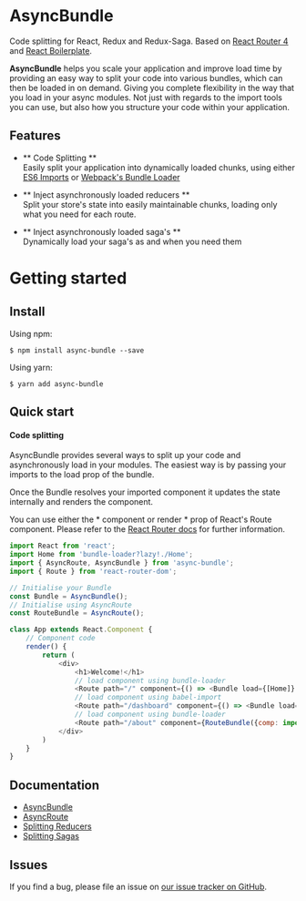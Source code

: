 # AsyncBundle
Code splitting for React, Redux and Redux-Saga.
Based on [React Router 4](https://reacttraining.com/react-router/web/guides/code-splitting) and [React Boilerplate](https://reacttraining.com/react-router/web/guides/code-splitting).

**AsyncBundle** helps you scale your application and improve load time by providing an easy way to split your code into various bundles, which can then be loaded in on demand. Giving you complete flexibility in the way that you load in your async modules. Not just with regards to the import tools you can use, but also how you structure your code within your application.

## Features

 - ** Code Splitting ** <br/>
Easily split your application into dynamically loaded chunks, using either [ES6 Imports](https://github.com/airbnb/babel-plugin-dynamic-import-node) or [Webpack's Bundle Loader](https://github.com/webpack-contrib/bundle-loader)

- ** Inject asynchronously loaded reducers ** <br/>
Split your store's state into easily maintainable chunks, loading only what you need for each route.

- ** Inject asynchronously loaded saga's ** <br/>
Dynamically load your saga's as and when you need them

# Getting started

<a name="install"></a>
## Install
Using npm:
```
$ npm install async-bundle --save
```
Using yarn:
```
$ yarn add async-bundle
```
<a name="quickStart"></a>
## Quick start

#### Code splitting
AsyncBundle provides several ways to split up your code and asynchronously load in your modules. The easiest way is by passing your imports to the load prop of the bundle.

Once the Bundle resolves your imported component it updates the state internally and renders the component.

You can use either the * component or render * prop of React's Route component. Please refer to the [React Router docs](https://reacttraining.com/react-router/web/api/Route/component) for further information.

```js
import React from 'react';
import Home from 'bundle-loader?lazy!./Home';
import { AsyncRoute, AsyncBundle } from 'async-bundle';
import { Route } from 'react-router-dom';

// Initialise your Bundle
const Bundle = AsyncBundle();
// Initialise using AsyncRoute
const RouteBundle = AsyncRoute();

class App extends React.Component {
    // Component code
    render() {
        return (
            <div>
                <h1>Welcome!</h1>
                // load component using bundle-loader
                <Route path="/" component={() => <Bundle load={[Home]} />} />
                // load component using babel-import
                <Route path="/dashboard" component={() => <Bundle load={[import('./Dashboard')]} />} />
                // load component using bundle-loader
                <Route path="/about" component={RouteBundle({comp: import('./Dashboard')})} />
            </div>
        )
    }
}
```

## Documentation
- [AsyncBundle](docs/asyncBundle.md)
- [AsyncRoute](docs/asyncRoute.md)
- [Splitting Reducers](docs/redux.md)
- [Splitting Sagas](docs/sagas.md)


## Issues

If you find a bug, please file an issue on [our issue tracker on GitHub](https://github.com/theboyWhoCriedWoolf/async-bundle/issues).
